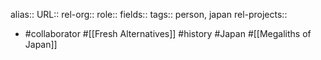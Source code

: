 alias::
URL::
rel-org::
role::
fields::
tags:: person, japan
rel-projects::

- #collaborator #[[Fresh Alternatives]] #history #Japan #[[Megaliths of Japan]]